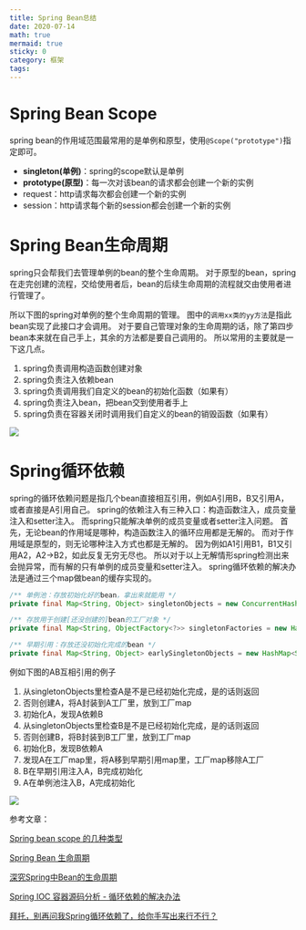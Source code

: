 ```yaml
---
title: Spring Bean总结
date: 2020-07-14
math: true
mermaid: true
sticky: 0
category: 框架
tags:
---
```


# Spring Bean Scope

spring bean的作用域范围最常用的是单例和原型，使用`@Scope("prototype")`指定即可。

+ **singleton(单例)**：spring的scope默认是单例
+ **prototype(原型)**：每一次对该bean的请求都会创建一个新的实例
+ request：http请求每次都会创建一个新的实例
+ session：http请求每个新的session都会创建一个新的实例

# Spring Bean生命周期
spring只会帮我们去管理单例的bean的整个生命周期。
对于原型的bean，spring在走完创建的流程，交给使用者后，bean的后续生命周期的流程就交由使用者进行管理了。

所以下图的spring对单例的整个生命周期的管理。
图中的`调用xx类的yy方法`是指此bean实现了此接口才会调用。
对于要自己管理对象的生命周期的话，除了第四步bean本来就在自己手上，其余的方法都是要自己调用的。
所以常用的主要就是一下这几点。

1. spring负责调用构造函数创建对象
2. spring负责注入依赖bean
3. spring负责调用我们自定义的bean的初始化函数（如果有）
4. spring负责注入bean，把bean交到使用者手上
5. spring负责在容器关闭时调用我们自定义的bean的销毁函数（如果有）

![](https://filebed.cellargalaxy.workers.dev/blog/code/20200714/i.loli.net-2019-05-08-5cd1d7d0416f5.jpg.JPEG)

# Spring循环依赖
spring的循环依赖问题是指几个bean直接相互引用，例如A引用B，B又引用A，或者直接是A引用自己。
spring的依赖注入有三种入口：构造函数注入，成员变量注入和setter注入。
而spring只能解决单例的成员变量或者setter注入问题。
首先，无论bean的作用域是哪种，构造函数注入的循环应用都是无解的。
而对于作用域是原型的，则无论哪种注入方式也都是无解的。
因为例如A1引用B1，B1又引用A2，A2->B2，如此反复无穷无尽也。
所以对于以上无解情形spring检测出来会抛异常，而有解的只有单例的成员变量和setter注入。
spring循环依赖的解决办法是通过三个map做bean的缓存实现的。

```java
/** 单例池：存放初始化好的bean，拿出来就能用 */
private final Map<String, Object> singletonObjects = new ConcurrentHashMap<String, Object>(256);

/** 存放用于创建[还没创建的]bean的工厂对象 */
private final Map<String, ObjectFactory<?>> singletonFactories = new HashMap<String, ObjectFactory<?>>(16);

/** 早期引用：存放还没初始化完成的bean */
private final Map<String, Object> earlySingletonObjects = new HashMap<String, Object>(16);
```

例如下图的AB互相引用的例子

1. 从singletonObjects里检查A是不是已经初始化完成，是的话则返回
2. 否则创建A，将A封装到A工厂里，放到工厂map
3. 初始化A，发现A依赖B
4. 从singletonObjects里检查B是不是已经初始化完成，是的话则返回
5. 否则创建B，将B封装到B工厂里，放到工厂map
6. 初始化B，发现B依赖A
7. 发现A在工厂map里，将A移到早期引用map里，工厂map移除A工厂
8. B在早期引用注入A，B完成初始化
9. A在单例池注入B，A完成初始化

![](https://filebed.cellargalaxy.workers.dev/blog/code/20200714/bijeuubd5z.gif)

参考文章：

[Spring bean scope 的几种类型](https://blog.csdn.net/pange1991/article/details/81429393)

[Spring Bean 生命周期](https://crossoverjie.top/2018/03/21/spring/spring-bean-lifecycle/)

[深究Spring中Bean的生命周期](https://www.javazhiyin.com/37577.html)

[Spring IOC 容器源码分析 - 循环依赖的解决办法](http://www.tianxiaobo.com/2018/06/08/Spring-IOC-%E5%AE%B9%E5%99%A8%E6%BA%90%E7%A0%81%E5%88%86%E6%9E%90-%E5%BE%AA%E7%8E%AF%E4%BE%9D%E8%B5%96%E7%9A%84%E8%A7%A3%E5%86%B3%E5%8A%9E%E6%B3%95/)

[拜托，别再问我Spring循环依赖了，给你手写出来行不行？](https://cloud.tencent.com/developer/article/1632576)